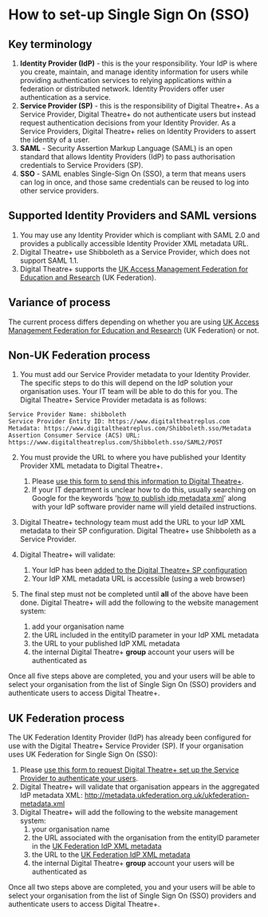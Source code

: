 
# How to set-up Single Sign On (SSO)

## Key terminology

1. **Identity Provider (IdP)** - this is the your responsibility.  Your IdP is where you create, maintain, and manage identity information for users while providing authentication services to relying applications within a federation or distributed network. Identity Providers offer user authentication as a service.
2. **Service Provider (SP)** - this is the responsibility of Digital Theatre+.  As a Service Provider, Digital Theatre+ do not authenticate users but instead request authentication decisions from your Identity Provider. As a Service Providers, Digital Theatre+ relies on Identity Providers to assert the identity of a user.
3. **SAML** - Security Assertion Markup Language (SAML) is an open standard that allows Identity Providers (IdP) to pass authorisation credentials to Service Providers (SP).
4. **SSO** - SAML enables Single-Sign On (SSO), a term that means users can log in once, and those same credentials can be reused to log into other service providers.

## Supported Identity Providers and SAML versions

1. You may use any Identity Provider which is compliant with SAML 2.0 and provides a publically accessible Identity Provider XML metadata URL.
2. Digital Theatre+ use Shibboleth as a Service Provider, which does not support SAML 1.1.
3. Digital Theatre+ supports the [UK Access Management Federation for Education and Research](https://www.ukfederation.org.uk/) (UK Federation).

## Variance of process

The current process differs depending on whether you are using [UK Access Management Federation for Education and Research](https://www.ukfederation.org.uk/) (UK Federation) or not.

## Non-UK Federation process

1. You must add our Service Provider metadata to your Identity Provider.  The specific steps to do this will depend on the IdP solution your organisation uses.  Your IT team will be able to do this for you.  The Digital Theatre+ Service Provider metadata is as follows:
```
Service Provider Name: shibboleth
Service Provider Entity ID: https://www.digitaltheatreplus.com
Metadata: https://www.digitaltheatreplus.com/Shibboleth.sso/Metadata
Assertion Consumer Service (ACS) URL: https://www.digitaltheatreplus.com/Shibboleth.sso/SAML2/POST
```
2. You must provide the URL to where you have published your Identity Provider XML metadata to Digital Theatre+.
   1. Please [use this form to send this information to Digital Theatre+](https://forms.gle/Dij9dt8vGMDMoEa59).
   2. If your IT department is unclear how to do this, usually searching on Google for the keywords '[how to publish idp metadata xml](https://www.google.com/search?source=hp&ei=j8hCXr3sGIW4lwTIjpSQDw&q=how+to+publish+idp+metadata+xml&oq=how+to+publish+idp+metadata+xml&gs_l=psy-ab.12...1325.1325..2345...0.0..0.105.193.1j1......0....2j1..gws-wiz.....8..0i362i308i154i357.463wfKe40Ts&ved=0ahUKEwj977jG6MnnAhUF3IUKHUgHBfIQ4dUDCAw)' along with your IdP software provider name will yield detailed instructions.

3. Digital Theatre+ technology team must add the URL to your IdP XML metadata to their SP configuration.  Digital Theatre+ use Shibboleth as a Service Provider.

4. Digital Theatre+ will validate:
    1. Your IdP has been [added to the Digital Theatre+ SP configuration](https://s3-eu-west-1.amazonaws.com/dtpserverconfiguration/shibboleth2.xml)
    2. Your IdP XML metadata URL is accessible (using a web browser)

5. The final step must not be completed until **all** of the above have been done.  Digital Theatre+ will add the following to the website management system:
    1. add your organisation name
    2. the URL included in the entityID parameter in your IdP XML metadata
    3. the URL to your published IdP XML metadata
    4. the internal Digital Theatre+ **group** account your users will be authenticated as

Once all five steps above are completed, you and your users will be able to select your organisation from the list of Single Sign On (SSO) providers and authenticate users to access Digital Theatre+.

## UK Federation process

The UK Federation Identity Provider (IdP) has already been configured for use with the Digital Theatre+ Service Provider (SP).  If your organisation uses UK Federation for Single Sign On (SSO):
1. Please [use this form to request Digital Theatre+ set up the Service Provider to authenticate your users](https://forms.gle/Dij9dt8vGMDMoEa59).
1. Digital Theatre+ will validate that organisation appears in the aggregated IdP metadata XML: http://metadata.ukfederation.org.uk/ukfederation-metadata.xml
2. Digital Theatre+ will add the following to the website management system:
   1. your organisation name
   2. the URL associated with the organisation from the entityID parameter in the [UK Federation IdP XML metadata](http://metadata.ukfederation.org.uk/ukfederation-metadata.xml)
   3. the URL to the [UK Federation IdP XML metadata](http://metadata.ukfederation.org.uk/ukfederation-metadata.xml)
   4. the internal Digital Theatre+ **group** account your users will be authenticated as

Once all two steps above are completed, you and your users will be able to select your organisation from the list of Single Sign On (SSO) providers and authenticate users to access Digital Theatre+.